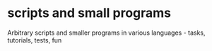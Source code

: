# scripts and small programs
Arbitrary scripts and smaller programs in various languages - tasks, tutorials, tests, fun

